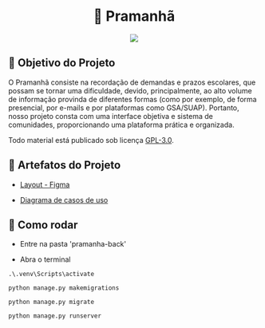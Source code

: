 <div align="center">
  <h1>📌 Pramanhã </h1>
</div>

<div align="center">
  <img src="https://github.com/user-attachments/assets/45a5a565-027c-4dc1-9a91-d852b85742fe">
</div>

<h2>📌 Objetivo do Projeto</h2>

O Pramanhã consiste na recordação de demandas e prazos escolares, que possam se tornar uma dificuldade, devido, principalmente, ao alto volume de informação provinda de diferentes formas (como por exemplo, de forma presencial, por e-mails e por plataformas como GSA/SUAP). Portanto, nosso projeto consta com uma interface objetiva e sistema de comunidades, proporcionando uma plataforma prática e organizada.

Todo material está publicado sob licença [GPL-3.0](https://www.gnu.org/licenses/quick-guide-gplv3.pt-br.html).

<h2>📌 Artefatos do Projeto</h2>

* [Layout - Figma](https://www.figma.com/design/qRWowsfocTJ8rKQt4NJsOv/desktop?node-id=332-3&t=N1OScThvo5XunYte-0)

* [Diagrama de casos de uso](./Diagramas/Pramanha-CDU.png)

<h2>📌 Como rodar </h2>

* Entre na pasta 'pramanha-back'

* Abra o terminal

`.\.venv\Scripts\activate`

`python manage.py makemigrations`

`python manage.py migrate`

`python manage.py runserver`
